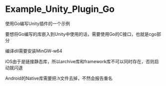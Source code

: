 # Example_Unity_Plugin_Go
使用Go编写Unity插件的一个示例

要想将Go编写的库嵌入到Unity中使用的话，需要使用Go的C接口，也就是cgo部分

编译dll需要安装MinGW-w64

iOS由于是链接静态库，所以archive库和framework库不可以同时存在，否则启动就闪退

Android的Native库需要把.h文件去掉，不然会报告重名
